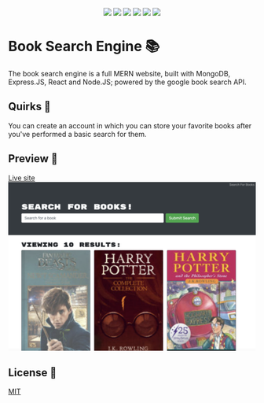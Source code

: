 <p align="center">
    <img src="https://img.shields.io/badge/Javascript-yellow" />
    <img src="https://img.shields.io/badge/React-blue"  />
    <img src="https://img.shields.io/badge/Command%20Line-orange" />
    <img src="https://img.shields.io/badge/Node%20JS-purple" />
    <img src="https://img.shields.io/badge/MongoDB-brightgreen" />
    <img src="https://img.shields.io/badge/Google-ff69b4" />
</p>

# Book Search Engine 📚

The book search engine is a full MERN website, built with MongoDB, Express.JS, React and Node.JS; powered by the google book search API.

## Quirks 🎯

You can create an account in which you can store your favorite books after you've performed a basic search for them.

## Preview 👀
[Live site](https://agile-plains-92114.herokuapp.com/)
![Site preview](assets/images/preview.png)


## License 📓
[MIT](https://choosealicense.com/licenses/mit/)